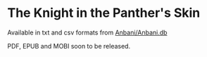 # The Knight in the Panther's Skin

Available in txt and csv formats from [Anbani/Anbani.db](https://github.com/anbani/anbani.db)

PDF, EPUB and MOBI soon to be released.

